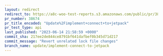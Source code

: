 ```yaml
---
layout: redirect
redirect_to: https://a8c-woo-test-reports.s3.amazonaws.com/public/pr/38674/api/index.html
pr_number: 38674
pr_title_encoded: "Update%2Fimplement+connect+to+jetpack"
pr_test_type: api
last_published: "2023-06-14 21:58:59 +0000"
commit_sha: 217ee2de844ce8791bf641dafbef0b345d71d217
commit_message: "Revert unrelated lock file changes"
branch_name: update/implement-connect-to-jetpack
---
```


